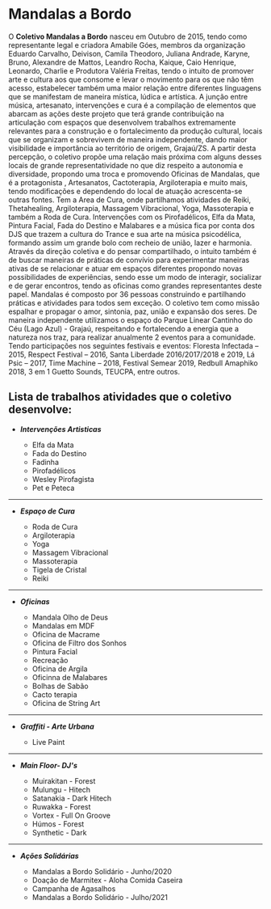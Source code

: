 # Mandalas a Bordo 


O __Coletivo Mandalas a Bordo__ nasceu em Outubro de 2015, tendo como representante legal e criadora Amabile Góes, membros da organização Eduardo Carvalho, Deivison, Camila Theodoro, Juliana Andrade, Karyne, Bruno, Alexandre de Mattos, Leandro Rocha, Kaique, Caio Henrique, Leonardo, Charlie e Produtora Valéria Freitas, tendo o intuito de promover arte e cultura aos que consome e levar o movimento para os que não têm acesso, estabelecer também uma maior relação entre diferentes linguagens que se manifestam de maneira mística, lúdica e artística. A junção entre música, artesanato, intervenções e cura é a compilação de elementos que abarcam as ações deste projeto que terá grande contribuição na articulação com espaços que desenvolvem trabalhos extremamente relevantes para a construção e o fortalecimento da produção cultural, locais que se organizam e sobrevivem de maneira independente, dando maior visibilidade e importância ao território de origem, Grajaú/ZS. A partir desta percepção, o coletivo propõe uma relação mais próxima com alguns desses locais de grande representatividade no que diz respeito a autonomia e diversidade, propondo uma troca e promovendo Oficinas de Mandalas, que é a protagonista , Artesanatos, Cactoterapia, Argiloterapia e muito mais, tendo modificações e dependendo do local de atuação acrescenta-se outras fontes. 
Tem a Area de Cura, onde partilhamos atividades de Reiki, Thetahealing, Argiloterapia, Massagem Vibracional, Yoga, Massoterapia e também a Roda de Cura. Intervenções com os Pirofadélicos, Elfa da Mata, Pintura Facial, Fada do Destino e Malabares e a música fica por conta dos DJS que trazem a cultura do Trance e sua arte na música psicodélica, formando assim um grande bolo com recheio de união, lazer e harmonia. Através da direção coletiva e do pensar compartilhado, o intuito também é de buscar maneiras de práticas de convívio para experimentar maneiras ativas de se relacionar e atuar em espaços diferentes propondo novas possibilidades de experiências, sendo esse um modo de interagir, socializar e de gerar encontros, tendo as oficinas como grandes representantes deste papel. Mandalas é composto por 36 pessoas construindo e partilhando práticas e atividades para todos sem exceção. O coletivo tem como missão espalhar e propagar o amor, sintonia, paz, união e expansão dos seres.
De maneira independente utilizamos o espaço do Parque Linear Cantinho do Céu (Lago Azul) - Grajaú, respeitando e fortalecendo a energia que a natureza nos traz, para realizar anualmente 2 eventos para a comunidade. Tendo participações nos seguintes festivais e eventos: Floresta Infectada – 2015, Respect Festival – 2016, Santa Liberdade 2016/2017/2018 e 2019, Lá Psic – 2017, Time Machine – 2018, Festival Semear 2019, Redbull Amaphiko 2018, 3 em 1 Guetto Sounds, TEUCPA, entre outros.
 
## Lista de trabalhos atividades que o coletivo desenvolve:

* *__Intervenções Artisticas__*

   * Elfa da Mata
   * Fada do Destino
   * Fadinha
   * Pirofadélicos
   * Wesley Pirofagista
   * Pet e Peteca

***

* *__Espaço de Cura__*

   * Roda de Cura 
   * Argiloterapia
   * Yoga
   * Massagem Vibracional
   * Massoterapia
   * Tigela de Cristal 
   * Reiki

***

* *__Oficinas__*

   * Mandala Olho de Deus
   * Mandalas em MDF
   * Oficina de Macrame
   * Oficina de Filtro dos Sonhos
   * Pintura Facial 
   * Recreação 
   * Oficina de Argila
   * Oficinna de Malabares
   * Bolhas de Sabão 
   * Cacto terapia
   * Oficina de String Art
   
***

* *__Graffiti - Arte Urbana__*

   * Live Paint

***

* *__Main Floor- DJ's__*

   * Muirakitan - Forest
   * Mulungu - Hitech
   * Satanakia - Dark Hitech
   * Ruwakka - Forest 
   * Vortex - Full On Groove
   * Húmos - Forest
   * Synthetic - Dark

***

* *__Ações Solidárias__*

   * Mandalas a Bordo Solidário - Junho/2020
   * Doação de Marmitex - Aloha Comida Caseira
   * Campanha de Agasalhos
   * Mandalas a Bordo Solidário - Julho/2021
 
